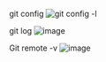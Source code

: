 git config
![git config -l](https://user-images.githubusercontent.com/97608873/197641757-1a62f206-8113-4cbb-bcf4-681233139fe5.png)

git log
![image](https://user-images.githubusercontent.com/97608873/197642436-582f2c5c-c028-46a2-ad7f-8a97fb607d71.png)

Git remote -v
![image](https://user-images.githubusercontent.com/97608873/197644779-ef930dd1-f942-449e-b347-2b64ab554bdf.png)
